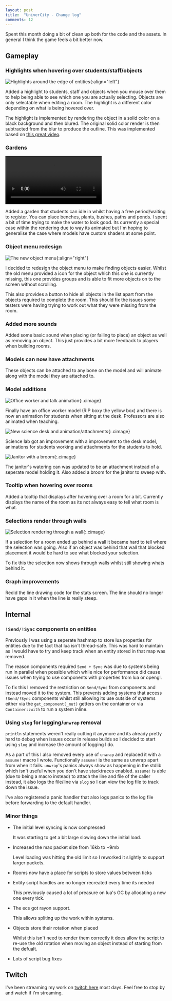 ```yaml
---
layout: post
title:  "UniverCity - Change log"
comments: 12
---
```


Spent this month doing a bit of clean up both for the code and the assets.
In general I think the game feels a bit better now.

## Gameplay

### Highlights when hovering over students/staff/objects

![Highlights around the edge of entities](/img/highlight.png){:align="left"}

Added a highlight to students, staff and objects when you mouse over them
to help being able to see which one you are actually selecting. Objects
are only selectable when editing a room. The highlight is a different
color depending on what is being hovered over.

The highlight is implemented by rendering the object in a solid color on
a black background and then blured. The original solid color render is then
subtracted from the blur to produce the outline. This was implemented based
on [this great video][outlinevideo].

### Gardens

<video loop autoplay>
  <source src="/vid/waterbanner.webm" type="video/webm">
  <source src="/vid/waterbanner.mp4" type="video/mp4">
</video>

Added a garden that students can idle in whilst having a free period/waiting
to register. You can place benches, plants, bushes, paths and ponds. I
spent a bit of time trying to make the water to look good. Its currently a
special case within the rendering due to way its animated but I'm hoping to
generalise the case where models have custom shaders at some point.

### Object menu redesign

![The new object menu](/img/objectmenu.jpg){:align="right"}

I decided to redesign the object menu to make finding objects easier. Whilst
the old menu provided a icon for the object which this one is currently missing,
this one provides groups and is able to fit more objects on to the screen without
scrolling.

This also provides a button to hide all objects in the list apart from the objects
required to complete the room. This should fix the issues some testers were having
trying to work out what they were missing from the room.

### Added more sounds

Added some basic sound when placing (or failing to place) an object as well
as removing an object. This just provides a bit more feedback to players
when building rooms.

### Models can now have attachments

These objects can be attached to any bone on the model and will animate
along with the model they are attached to.

### Model additions

![Office worker and talk animation](/img/officeworker.jpg){:.cimage}

Finally have an office worker model (RIP boxy the yellow box) and there is
now an animation for students when sitting at the desk. Professors are also
animated when teaching.

![New science desk and animation/attachments](/img/scienceattachments.jpg){:.cimage}

Science lab got an improvement with a improvement to the desk model, animations
for students working and attachments for the students to hold.

![Janitor with a broom](/img/janitorbroom.jpg){:.cimage}

The janitor's watering can was updated to be an attachment instead of a seperate
model holding it. Also added a broom for the janitor to sweep with.

### Tooltip when hovering over rooms

Added a tooltip that displays after hovering over a room for a bit. Currently
displays the name of the room as its not always easy to tell what room is
what.

### Selections render through walls

![Selection rendering through a wall](/img/selectionwall.jpg){:.cimage}

If a selection for a room ended up behind a wall it became hard to tell
where the selection was going. Also if an object was behind that wall that
blocked placement it would be hard to see what blocked your selection.

To fix this the selection now shows through walls whilst still showing
whats behind it.

### Graph improvements

Redid the line drawing code for the stats screen. The line should no longer
have gaps in it when the line is really steep.

## Internal

### `!Send/!Sync` components on entities

Previously I was using a seperate hashmap to store lua properties for entities
due to the fact that lua isn't thread-safe. This was hard to maintain as I
would have to try and keep track when an entity stored in that map was removed.

The reason components required `Send + Sync` was due to systems being run in
parallel when possible which while nice for performance did cause issues when
trying to use components with properties from lua or opengl.

To fix this I removed the restriction on `Send/Sync` from components and instead
moved it to the system. This prevents adding systems that access `!Send/!Sync`
components whilst still allowing its use outside of systems either via the
`get_component(_mut)` getters on the container or via `Container::with` to
run a system inline.

### Using `slog` for logging/`unwrap` removal

`println` statements weren't really cutting it anymore and its already pretty
hard to debug when issues occur in release builds so I decided to start using
`slog` and increase the amount of logging I do.

As a part of this I also removed every use of `unwrap` and replaced it with a
`assume!` macro I wrote. Functionally `assume!` is the same as unwrap apart from
when it fails. `unwrap`'s panics always show as happening in the stdlib which
isn't useful when you don't have stacktraces enabled. `assume!` is able (due to
being a macro instead) to attach the line and file of the caller instead, it also
logs the file/line via `slog` so I can view the log file to track down the issue.

I've also registered a panic handler that also logs panics to the log file before
forwarding to the default handler.

### Minor things

* The initial level syncing is now compressed

  It was starting to get a bit large slowing down the initial load.
* Increased the max packet size from 16kb to ~9mb

  Level loading was hitting the old limit so I reworked it slightly
  to support larger packets.
* Rooms now have a place for scripts to store values between ticks
* Entity script handles are no longer recreated every time its needed

  This previously caused a lot of preasure on lua's GC by allocating
  a new one every tick.
* The ecs got rayon support.

  This allows spliting up the work within systems.
* Objects store their rotation when placed

  Whilst this isn't need to render them correctly it does allow the script
  to re-use the old rotation when moving an object instead of starting from
  the defualt.
* Lots of script bug fixes

## Twitch

I've been streaming my work on [twitch here][twitch] most days.
Feel free to stop by and watch if i'm streaming.

[outlinevideo]: https://www.youtube.com/watch?v=SMLbbi8oaO8
[twitch]: https://www.twitch.tv/thinkofname
